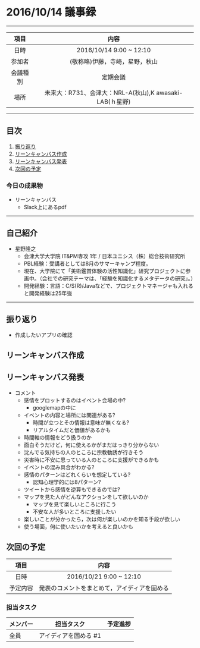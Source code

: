 # 2016/10/14 議事録
---
|項目|内容|
|:--:|:--:|
| 日時 | 2016/10/14 9:00 ~ 12:10|
| 参加者 | (敬称略)伊藤，寺崎，星野，秋山 |
| 会議種別 | 定期会議 |
| 場所 | 未来大：R731、会津大：NRL-A(秋山),K awasaki-LAB(ｈ星野) |

<!--
”日時”には年月日と開始・終了時間
”参加者”には当日参加したメンバーの名前
”会議種別”はカリキュラム上の日程なら定期会議、臨時実施の場合は臨時会議と記載する
場所は各大学ごとに記載
-->

---
## 目次
1. [振り返り](#ProgressReport)
2. [リーンキャンバス作成](#anchar1)
3. [リーンキャンバス発表](#anchar2)
4. [次回の予定](#NextSchedule)

<!--
目次は『数字. [章タイトル](#anchar○)』とする
※「.」の直後に半角スペース必須
　「#anchar○」は後述のdiv要素のidと一致させること
　数字の前にTABを入れるとインデントを下げられます
-->

### 今日の成果物
- リーンキャンバス
	- Slack上にあるpdf

<!--
会議終了時点までに作成、更新された成果物を
『- 成果物名
　	- URL：成果物の場所
　	- その他特記事項』
の形で記載。二行目以降は先頭にTABスペース必須
-->

---
## <div id="anchar1"/>自己紹介
- 星野隆之
	- 会津大学大学院 IT&PM専攻 1年 / 日本ユニシス（株）総合技術研究所
	- PBL経験：受講者としては8月のサマーキャンプ程度。
	- 現在、大学院にて「美術鑑賞体験の活性知識化」研究プロジェクトに参画中。（会社での研究テーマは、「経験を知識化するメタデータの研究」。）
	- 開発経験：言語：C/S(R)/Javaなどで、プロジェクトマネージャも入れると開発経験は25年強


---

## <div id="ProgressReport"/> 振り返り
- 作成したいアプリの確認

<!--
会議開始時点までのタスク進捗状況を記録する
メンバーごとに「メンバー名、issue番号、進捗状況」の順に記録
-->

## <div id="anchar1"/>リーンキャンバス作成

<!--
会議の内容を記録
章タイトルは「○○」の部分だけだが、目次からリンクを貼るためdiv要素を追記している。
div要素のidは目次の[]内の文字列から先頭の#を消したものを指定する
-->

## <div id="anchar2"/>リーンキャンバス発表
- コメント
	- 感情をプロットするのはイベント会場の中?
		- googlemapの中に
	- イベントの内容と場所には関連がある?
		- 時間が立つとその情報は意味が無くなる?
		- リアルタイムだと価値があるかも
	- 時間軸の情報をどう扱うのか
	- 面白そうだけど，何に使えるかがまだはっきり分からない
	- 沈んでる気持ちの人のところに宗教勧誘が行きそう
	- 災害時に不安に思っている人のところに支援ができるかも
	- イベントの混み具合がわかる?
	- 感情のパターンはどれくらいを想定している?
		- 認知心理学的には8パターン?
	- ツイートから感情を逆算もできるのでは?
	- マップを見た人がどんなアクションをして欲しいのか
		- マップを見て楽しいところに行こう
		- 不安な人が多いところに支援したい
	- 楽しいことが分かったら，次は何が楽しいのかを知る手段が欲しい
	- 使う場面，何に使いたいかを考えると良いかも



## <div id="NextSchedule"/>次回の予定

|項目|内容|
|:--:|:--:|
| 日時 | 2016/10/21 9:00 ~ 12:10|
| 予定内容 | 発表のコメントをまとめて，アイディアを固める|

### 担当タスク
| メンバー | 担当タスク | 予定進捗 |
| :-- | :--: | :-- |
| 全員 | アイディアを固める #1 |  |
